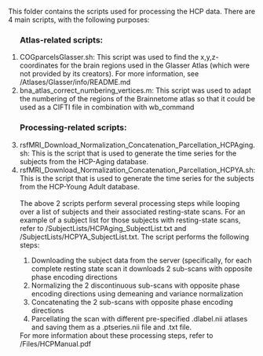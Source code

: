 This folder contains the scripts used for processing the HCP data. There are 4 main scripts, with the following purposes:
<ol><h3>Atlas-related scripts:</h3>
    <li>COGparcelsGlasser.sh: This script was used to find the x,y,z-coordinates for the brain regions used in the Glasser Atlas (which were not provided by its creators). For more information, see /Atlases/Glasser/info/README.md</li>
    <li>bna_atlas_correct_numbering_vertices.m: This script was used to adapt the numbering of the regions of the Brainnetome atlas so that it could be used as a CIFTI file in combination with wb_command</li>
 <h3>Processing-related scripts:</h3>
    <li>rsfMRI_Download_Normalization_Concatenation_Parcellation_HCPAging.sh: This is the script that is used to generate the time series for the subjects from the HCP-Aging database.</li>
    <li>rsfMRI_Download_Normalization_Concatenation_Parcellation_HCPYA.sh: This is the script that is used to generate the time series for the subjects from the HCP-Young Adult database.</li>

<br/>
The above 2 scripts perform several processing steps while looping over a list of subjects and their associated resting-state scans. For an example of a subject list for those subjects with resting-state scans, refer to /SubjectLists/HCPAging_SubjectList.txt and /SubjectLists/HCPYA_SubjectList.txt. The script performs the following steps:
<ol>
    <li> Downloading the subject data from the server (specifically, for each complete resting state scan it downloads 2 sub-scans with opposite phase encoding directions</li>
    <li> Normalizing the 2 discontinuous sub-scans with opposite phase encoding directions using demeaning and variance normalization</li>
    <li> Concatenating the 2 sub-scans with opposite phase encoding directions </li>
    <li> Parcellating the scan with different pre-specified .dlabel.nii atlases and saving them as a .ptseries.nii file and .txt file. </ol>
For more information about these processing steps, refer to /Files/HCPManual.pdf
</ol>
